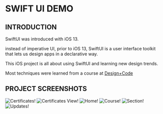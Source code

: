 # SWIFT UI DEMO

## INTRODUCTION

SwiftUI was introduced with iOS 13.

instead of imperative UI, prior to iOS 13, SwiftUI is a user interface toolkit that lets us design apps in a declarative way.

This iOS project is all about using SwiftUI and learning new design trends.

Most techniques were learned from a course at [Design+Code](https://designcode.io/)


## PROJECT SCREENSHOTS

![Certificates!](Screenshots/Certificates.png) ![Certificates View!](Screenshots/Certificates_View.png) ![Home!](Screenshots/Home.png) ![Course!](Screenshots/Course.png) ![Section!](Screenshots/Section.png) ![Updates!](Screenshots/Updates.png)

